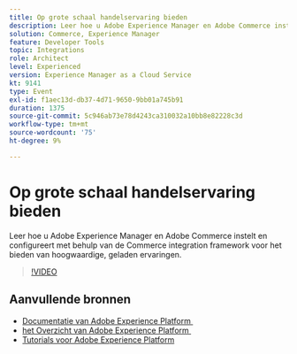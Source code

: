 ```yaml
---
title: Op grote schaal handelservaring bieden
description: Leer hoe u Adobe Experience Manager en Adobe Commerce instelt en configureert met behulp van de Commerce integration framework voor het bieden van hoogwaardige, geladen ervaringen.
solution: Commerce, Experience Manager
feature: Developer Tools
topic: Integrations
role: Architect
level: Experienced
version: Experience Manager as a Cloud Service
kt: 9141
type: Event
exl-id: f1aec13d-db37-4d71-9650-9bb01a745b91
duration: 1375
source-git-commit: 5c946ab73e78d4243ca310032a10bb8e82228c3d
workflow-type: tm+mt
source-wordcount: '75'
ht-degree: 9%

---
```


# Op grote schaal handelservaring bieden

Leer hoe u Adobe Experience Manager en Adobe Commerce instelt en configureert met behulp van de Commerce integration framework voor het bieden van hoogwaardige, geladen ervaringen.

>[!VIDEO](https://video.tv.adobe.com/v/337582/?quality=12&learn=on&hidetitle=true)

## Aanvullende bronnen

- [&#x200B; Documentatie van Adobe Experience Platform &#x200B;](https://experienceleague.adobe.com/docs/experience-platform.html?lang=nl-NL)
- [&#x200B; het Overzicht van Adobe Experience Platform &#x200B;](https://experienceleague.adobe.com/docs/experience-platform/landing/home.html?lang=nl-NL)
- [Tutorials voor Adobe Experience Platform](https://experienceleague.adobe.com/docs/platform-learn/tutorials/overview.html?lang=nl)
